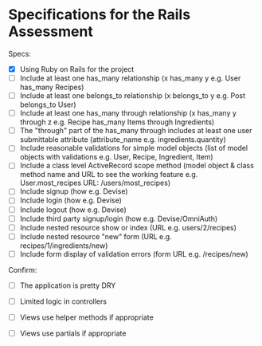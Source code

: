 # Specifications for the Rails Assessment

Specs:  
- [x] Using Ruby on Rails for the project  
- [ ] Include at least one has\_many relationship (x has\_many y e.g. User has\_many Recipes)   
- [ ] Include at least one belongs\_to relationship (x belongs\_to y e.g. Post belongs\_to User)  
- [ ] Include at least one has\_many through relationship (x has\_many y through z e.g. Recipe has\_many Items through Ingredients)  
- [ ] The "through" part of the has\_many through includes at least one user submittable attribute (attribute\_name e.g. ingredients.quantity)  
- [ ] Include reasonable validations for simple model objects (list of model objects with validations e.g. User, Recipe, Ingredient, Item)  
- [ ] Include a class level ActiveRecord scope method (model object & class method name and URL to see the working feature e.g. User.most_recipes   URL: /users/most_recipes)  
- [ ] Include signup (how e.g. Devise)  
- [ ] Include login (how e.g. Devise)  
- [ ] Include logout (how e.g. Devise)  
- [ ] Include third party signup/login (how e.g. Devise/OmniAuth)  
- [ ] Include nested resource show or index (URL e.g. users/2/recipes)  
- [ ] Include nested resource "new" form (URL e.g. recipes/1/ingredients/new)  
- [ ] Include form display of validation errors (form URL e.g. /recipes/new)  

Confirm:  
- [ ] The application is pretty DRY  
- [ ] Limited logic in controllers  
- [ ] Views use helper methods if appropriate  
- [ ] Views use partials if appropriate 

